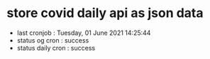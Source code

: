 # store covid daily api as json data

- last cronjob : Tuesday, 01 June 2021 14:25:44
- status og cron : success
- status daily cron : success
      
      